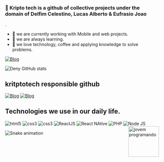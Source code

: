 ### 👋 Kripto tech is a github of collective projects under the domain of Delfim Celestino, Lucas Alberto & Eufrasio Joao

.

- 👀 we are currently working with Mobile and web projects.
- 🌱 we are always learning.
- 💞️ we love technology, coffee and applying knowledge to solve problems.

[![Blog](https://img.shields.io/badge/Gmail-D14836?style=for-the-badge&logo=gmail&logoColor=white)](https://mailto:kriptotech2022@@gmail.com)

![Deny GitHub stats](https://github-readme-stats.vercel.app/api?username=Kriptotech&show_icons=true&theme=radical)

## kritptotech responsible github

[![Blog](https://img.shields.io/badge/GitHub-100000?style=for-the-badge&logo=github&logoColor=white)](https://github.com/DenyCelestino)
[![Blog](https://img.shields.io/badge/GitHub-100000?style=for-the-badge&logo=github&logoColor=white)](https://github.com/eufrasioJoao)

## Technologies we use in our daily life.

<div style="display: inline_block">
<img align="center" alt="html5" src="https://img.shields.io/badge/HTML5-E34F26?style=for-the-badge&logo=html5&logoColor=white"/>
<img align="center" alt="css3" src="https://img.shields.io/badge/CSS3-1572B6?style=for-the-badge&logo=css3&logoColor=white"/>
<img align="center" alt="css3" src="https://img.shields.io/badge/JavaScript-323330?style=for-the-badge&logo=javascript&logoColor=F7DF1E"/>
<img align="center" alt="ReactJS" src="https://img.shields.io/badge/React-20232A?style=for-the-badge&logo=react&logoColor=61DAFB"/>
<img align="center" alt="React NAtive" src="https://img.shields.io/badge/React_Native-20232A?style=for-the-badge&logo=react&logoColor=61DAFB"/>
<img align="center" alt="PHP" src="https://img.shields.io/badge/PHP-777BB4?style=for-the-badge&logo=php&logoColor=white"/>
<img align="center" alt="Node JS" src="https://img.shields.io/badge/Node.js-43853D?style=for-the-badge&logo=node.js&logoColor=white"/>
  <img align="right" height="100" width="100" alt="jovem programando" src="https://clubedosgeeks.com.br/wp-content/uploads/2016/01/dormrm.gif"/>
</div>

![Snake animation](https://github.com/Kriptotech/Kriptotech/blob/output/github-contribution-grid-snake.svg)
